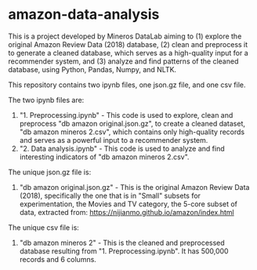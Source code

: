 # amazon-data-analysis
This is a project developed by Mineros DataLab aiming to (1) explore the original Amazon Review Data (2018) database, (2) clean and preprocess it to generate a cleaned database, which serves as a high-quality input for a recommender system, and (3) analyze and find patterns of the cleaned database, using Python, Pandas, Numpy, and NLTK.

This repository contains two ipynb files, one json.gz file, and one csv file.

The two ipynb files are:
1. "1. Preprocessing.ipynb" - This code is used to explore, clean and preprocess "db amazon original.json.gz", to create a cleaned dataset, "db amazon mineros 2.csv", which contains only high-quality records and serves as a powerful input to a recommender system.
2. "2. Data analysis.ipynb" - This code is used to analyze and find interesting indicators of "db amazon mineros 2.csv".

The unique json.gz file is:
1. "db amazon original.json.gz" - This is the original Amazon Review Data (2018), specifically the one that is in "Small" subsets for experimentation, the Movies and TV category, the 5-core subset of data, extracted from: https://nijianmo.github.io/amazon/index.html

The unique csv file is:
1. "db amazon mineros 2" - This is the cleaned and preprocessed database resulting from "1. Preprocessing.ipynb". It has 500,000 records and 6 columns.

